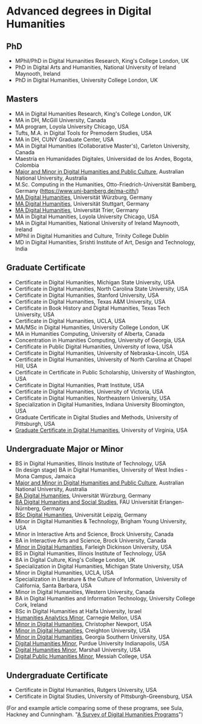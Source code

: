 # Advanced degrees in Digital Humanities

## PhD
- MPhil/PhD in Digital Humanities Research, King's College London, UK
- PhD in Digital Arts and Humanities, National University of Ireland Maynooth, Ireland
- PhD in Digital Humanities, University College London, UK

## Masters
- MA in Digital Humanities Research, King's College London, UK
- MA in DH, McGill University, Canada
- MA program, Loyola University Chicago, USA
- Tufts, M.A. in Digital Tools for Premodern Studies, USA
- MA in DH, CUNY Graduate Center, USA
- MA in Digital Humanities (Collaborative Master's), Carleton University, Canada
- Maestría en Humanidades Digitales, Universidad de los Andes, Bogota, Colombia
- [Major and Minor in Digital Humanities and Public Culture](http://cdhr.cass.anu.edu.au/students/future), Australian National University, Australia
- M.Sc. Computing in the Humanities, Otto-Friedrich-Universität Bamberg, Germany (https://www.uni-bamberg.de/ma-cith/)
- [MA Digital Humanities](https://www.uni-wuerzburg.de/studium/angebot/faecher/digihum), Universität Würzburg, Germany 
- [MA Digital Humanities](http://www.uni-stuttgart.de/dh/studium/masterstudiengang/), Universität Stuttgart, Germany
- [MA Digital Humanities](https://www.uni-trier.de/index.php?id=1175), Universität Trier, Germany
- MA in Digital Humanities, Loyola University Chicago, USA
- MA in Digital Humanities, National University of Ireland Maynooth, Ireland
- MPhil in Digital Humanities and Culture, Trinity College Dublin
- MD in Digital Humanities, Srishti Institute of Art, Design and Technology, India

## Graduate Certificate
- Certificate in Digital Humanities, Michigan State University, USA
- Certificate in Digital Humanities, North Carolina State University, USA
- Certificate in Digital Humanities, Stanford University, USA
- Certificate in Digital Humanities, Texas A&M University, USA
- Certificate in Book History and Digital Humanities, Texas Tech University, USA
- Certificate in Digital Humanities, UCLA, USA
- MA/MSc in Digital Humanities, University College London, UK
- MA in Humanities Computing, University of Alberta, Canada
- Concentration in Humanities Computing, University of Georgia, USA
- Certificate in Public Digital Humanities, University of Iowa, USA
- Certificate in Digital Humanities, University of Nebraska-Lincoln, USA
- Certificate in Digital Humanities, University of North Carolina at Chapel Hill, USA
- Certificate in Certificate in Public Scholarship, University of Washington, USA
- Certificate in Digital Humanities, Pratt Institute, USA
- Certificate in Digital Humanities, University of Victoria, USA
- Certificate in Digital Humanities, Northeastern University, USA
- Specialization in Digital Humanities, Indiana University Bloomington, USA
- Graduate Certificate in Digital Studies and Methods, University of Pittsburgh, USA
- [Graduate Certificate in Digital Humanities](https://dh.virginia.edu/certificate), University of Virginia, USA

## Undergraduate Major or Minor
- BS in Digital Humanities, Illinois Institute of Technology, USA
- (In design stage) BA in Digital Humanities, University of West Indies \- Mona Campus, Jamaica
- [Major and Minor in Digital Humanities and Public Culture](http://cdhr.cass.anu.edu.au/students/future), Australian National University, Australia
- [BA Digital Humanities](https://www.uni-wuerzburg.de/studium/angebot/faecher/digihum), Universität Würzburg, Germany 
- [BA Digital Humanities and Social Studies](https://meinstudium.fau.de/studiengang/digitale-geistes-und-sozialwissenschaften-ba/), FAU Universität Erlangen-Nürnberg, Germany 
- [BSc Digital Humanities](http://www.dh.uni-leipzig.de/wo/), Universität Leipzig, Germany
- Minor in Digital Humanities & Technology, Brigham Young University, USA
- Minor in Interactive Arts and Science, Brock University, Canada
- BA in Interactive Arts and Science, Brock University, Canada
- [Minor in Digital Humanities](http://view2.fdu.edu/academics/university-college/university-college-minors/digital-humanities/), Farleigh Dickinson University, USA
- BS in Digital Humanities, Illinois Institute of Technology, USA
- BA in Digital Culture, King's College London, UK
- Specialization in Digital Humanities, Michigan State University, USA
- Minor in Digital Humanities, UCLA, USA
- Specialization in Literature & the Culture of Information, University of California, Santa Barbara, USA
- Minor in Digital Humanities, Western University, Canada
- BA in Digital Humanities and Information Technology, University College Cork, Ireland
- BSc in Digital Humanities at Haifa University, Israel
- [Humanities Analytics Minor](https://www.cmu.edu/dietrich/english/undergraduate/minors/humanities-analytics-minor.html), Carnegie Mellon, USA
- [Minor in Digital Humanities](http://cnu.edu/academics/areasofstudy/minor-digitalhumanities/), Christopher Newport, USA
- [Minor in Digital Humanities](https://www.creighton.edu/program/digital-humanities-minor), Creighton University, USA
- [Minor in Digital Humanities](http://cah.georgiasouthern.edu/dh/), Georgia Southern University, USA
- [Digital Humanities Minor](https://soic.iupui.edu/undergraduate/degrees/digital-humanities-minor/), Purdue University Indianapolis, USA
- [Digital Humanities Minor](https://www.marshall.edu/dh/program/minor-declaration-form/), Marshall University, USA
- [Digital Public Humanities Minor](https://www.messiah.edu/digital-public-humanities-minor-pennsylvania), Messiah College, USA

## Undergraduate Certificate
- Certificate in Digital Humanities, Rutgers University, USA
- Certificate in Digital Studies, University of Pittsburgh-Greensburg, USA

(For and example article comparing some of these programs, see Sula, Hackney and Cunningham. "[A Survey of Digital Humanities Programs](https://jitp.commons.gc.cuny.edu/a-survey-of-digital-humanities-programs/#Appendix_A)")



